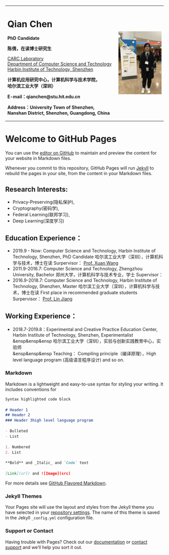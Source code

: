 <div>
<table border="0">
  <tr>
    <td>
      <h1>Qian Chen</h1>
      <p><b>PhD Candidate</b></p>
      <p><b>陈倩，在读博士研究生</b></p>
      <p><a href="http://carc.hitsz.edu.cn">CARC Laboratory</a><br/><a href="http://cs.hitsz.edu.cn/">Department of Computer Science and Technology</a><br/><a href="http://www.hitsz.edu.cn/">Harbin Institute of Technology, Shenzhen</a></p>
      <p><b>计算机应用研究中心，计算机科学与技术学院，<br/>哈尔滨工业大学（深圳）</b></p>
      <p><b>E-mail：qianchen@stu.hit.edu.cn</b></p>
      <p><b>Address：University Town of Shenzhen, Nanshan District, Shenzhen, Guangdong, China</b></p>
    </td>
    <td  width="30%" >
      <img src="/CQ.jpg" width="100%">
    </td>
  </tr>
</table>
</div>

# Welcome to GitHub Pages

You can use the [editor on GitHub](https://github.com/QianChen-CQ/QianChen-CQ.github.io/edit/master/README.md) to maintain and preview the content for your website in Markdown files.

Whenever you commit to this repository, GitHub Pages will run [Jekyll](https://jekyllrb.com/) to rebuild the pages in your site, from the content in your Markdown files.


## Research Interests:

- Privacy-Preserving(隐私保护), 
- Cryptography(密码学),
- Federal Learning(联邦学习), 
- Deep Learning(深度学习)

## Education Experience：

- 2019.9  - Now: Computer Science and Technology, Harbin Institute of Technology, Shenzhen, PhD Candidate
                 哈尔滨工业大学（深圳），计算机科学与技术，博士在读
                 Surpervisor： <a href="http://homepage.hit.edu.cn/pages/wangxuan" target="_blank">Prof. Xuan Wang</a>                   
- 2011.9-2016.7: Computer Science and Technology, Zhengzhou University, Bachelor
                 郑州大学，计算机科学与技术专业，学士
                 Supervisor：
- 2016.9-2018.7: Computer Science and Technology, Harbin Institute of Technology, Shenzhen, Master
                 哈尔滨工业大学（深圳），计算机科学与技术，博士在读
                 First place in recommended graduate students
                 Surpervisor： <a href="http://homepage.hit.edu.cn/pages/wangxuan" target="_blank">Prof. Lin Jiang</a>    


## Working Experience：

- 2018.7-2019.8：Experimental and Creative Practice Education Center, Harbin Institute of Technology, Shenzhen, Experimentalist<br/>
               &ensp&ensp&ensp  哈尔滨工业大学（深圳），实验与创新实践教育中心，实验师<br/>
              &ensp&ensp&ensp Teaching： Compiling principle（编译原理），High level language program (高级语言程序设计) and so on.

### Markdown

Markdown is a lightweight and easy-to-use syntax for styling your writing. It includes conventions for

```markdown
Syntax highlighted code block

# Header 1
## Header 2
### Header 3high level language program 

- Bulleted
- List

1. Numbered
2. List

**Bold** and _Italic_ and `Code` text

[Link](url) and ![Image](src)
```

For more details see [GitHub Flavored Markdown](https://guides.github.com/features/mastering-markdown/).

### Jekyll Themes

Your Pages site will use the layout and styles from the Jekyll theme you have selected in your [repository settings](https://github.com/QianChen-CQ/QianChen-CQ.github.io/settings). The name of this theme is saved in the Jekyll `_config.yml` configuration file.

### Support or Contact

Having trouble with Pages? Check out our [documentation](https://help.github.com/categories/github-pages-basics/) or [contact support](https://github.com/contact) and we’ll help you sort it out.
